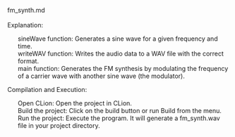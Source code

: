 <p>fm_synth.md<br>
  <br>
Explanation:
<ul>
sineWave function: Generates a sine wave for a given frequency and time.<br>
writeWAV function: Writes the audio data to a WAV file with the correct format.<br>
main function: Generates the FM synthesis by modulating the frequency of a carrier wave with another sine wave (the modulator).<br></ul>
Compilation and Execution:
<ul>
Open CLion: Open the project in CLion.<br>
Build the project: Click on the build button or run Build from the menu.<br>
Run the project: Execute the program. It will generate a fm_synth.wav file in your project directory.</ul>
</p>
